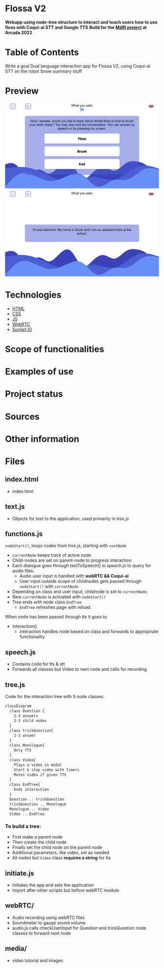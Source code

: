 # Flossa V2
**Webapp using node-tree structure to interact and teach users how to use floss with Coqui-ai STT and Google TTS**
**Build for the [MäRI project](https://www.arcada.fi/sv/forskning/projekt/mari-manniska-robot-interaktion-den-sociala-roboten) at Arcada 2022**

# Table of Contents



Write a goal
Dual language interaction app for Flossa V2, using Coqui-ai STT on the robot Snow
summary stuff

# Preview

![preview](./media/readme/question.png)
![preview](./media/readme/talking.png)


# Technologies

- [HTML](https://developer.mozilla.org/en-US/docs/Web/HTML)
- [CSS](https://developer.mozilla.org/en-US/docs/Web/CSS)
- [JS](https://developer.mozilla.org/en-US/docs/Web/JavaScript)
- [WebRTC](https://webrtc.org/)
- [Socket.IO](https://socket.io/)

# Scope of functionalities

# Examples of use

# Project status

# Sources

# Other information




# Files

## index.html
- index.html 

## text.js
- Objects for text to the application, used primarily in *tree.js*

## functions.js
`nodeStart()`, loops nodes from *tree.js*, starting with `rootNode`

-   `currentNode` keeps track of active node
-   Child-nodes are set on parent-node to progress interaction
-   Each dialogue goes through textToSpeech() in *speech.js* to query for audio files.
    - Audio user input is handled with **webRTC && Coqui-ai**
    - User input outside scope of childnodes gets passed through `nodeStart()` with `currentNode`
-   Depending on class and user input, childnode is set to `currentNode`.
-   New `currentNode` is activated with `nodeStart()`
-   Tree ends with node class `EndTree`
	- `EndTree` refreshes page with reload.

When node has been passed through tts it goes to
- interaction()
  - interaction handles node based on class and forwards to appropriate functionality

## speech.js
- Contains code for tts & stt
- Forwards all classes but Video to next node and calls for recording

## tree.js
Code for the interaction tree with 5 node classes.

```mermaid
classDiagram
  class Question {
    2-3 answers
    2-3 child nodes
  }
  class trickQuestion{
    2-3 answer
  }
  class Monologue{
    Only TTS
  }
  class Video{
    Plays a video in modal
    Start & stop video with timers
    Mutes video if given TTS
  }
  class EndTree{
    Ends interaction
  }
  Question .. trickQuestion
  trickQuestion .. Monologue
  Monologue .. Video
  Video .. EndTree
```

### To build a tree:
- First make a parent node
- Then create the child node
- Finally set the child node on the parent node
- Additional parameters, like video, set as needed
- All nodes but `Video` class **requires a string** for tts


## initiate.js
- Initiates the app and sets the application
- import after other scripts but before webRTC module


## webRTC/
- Audio recording using webRTC files
- Soundmeter to gauge sound volume
- audio.js calls checkUserInput for Question and trickQuestion node classes to forward next node

## media/
- video tutorial and images


